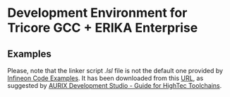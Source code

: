 # Development Environment for Tricore GCC + ERIKA Enterprise


## Examples
Please, note that the linker script _.lsl_ file is not the default one provided by [Infineon Code Examples](https://github.com/Infineon/AURIX_code_examples). It has been downloaded from this [URL](https://nextcloud.hightec-rt.com/index.php/s/BG72PCMP7jrEcki), as suggested by [AURIX Development Studio - Guide for HighTec Toolchains](https://free-entry-toolchain.hightec-rt.com/aurix_dev_studio_with_hightec_gcc.pdf).
